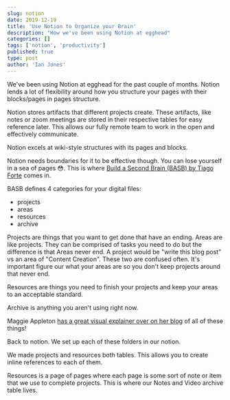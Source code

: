 ```yaml
---
slug: notion
date: 2019-12-19
title: 'Use Notion to Organize your Brain'
description: "How we've been using Notion at egghead"
categories: []
tags: ['notion', 'productivity']
published: true
type: post
author: 'Ian Jones'
---
```


We've been using Notion at egghead for the past couple of months. Notion lends a lot of flexibility around how you structure your pages with their blocks/pages in pages structure.

Notion stores artifacts that different projects create. These artifacts, like notes or zoom meetings are stored in their respective tables for easy reference later. This allows our fully remote team to work in the open and effectively communicate.

Notion excels at wiki-style structures with its pages and blocks.

Notion needs boundaries for it to be effective though. You can lose yourself in a sea of pages 😳. This is where [Build a Second Brain (BASB) by Tiago Forte](https://www.buildingasecondbrain.com/) comes in.

BASB defines 4 categories for your digital files:

- projects
- areas
- resources
- archive

Projects are things that you want to get done that have an ending. Areas are like projects. They can be comprised of tasks you need to do but the difference is that Areas never end. A project would be "write this blog post" vs an area of "Content Creation". These two are confused often. It's important figure our what your areas are so you don't keep projects around that never end.

Resources are things you need to finish your projects and keep your areas to an acceptable standard.

Archive is anything you aren't using right now.

Maggie Appleton [has a great visual explainer over on her blog](https://illustrated.dev/secondbrain1) of all of these things!

Back to notion. We set up each of these folders in our notion.

We made projects and resources both tables. This allows you to create inline references to each of them.

Resources is a page of pages where each page is some sort of note or item that we use to complete projects. This is where our Notes and Video archive table lives.
